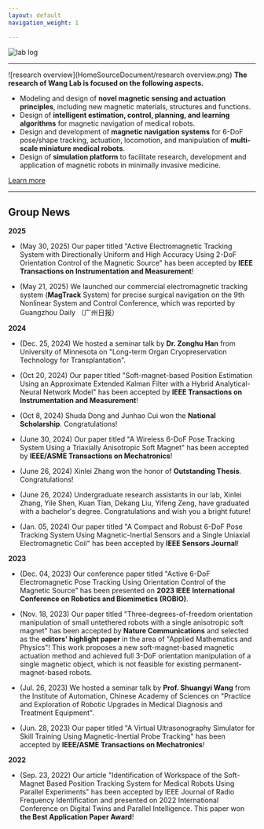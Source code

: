 ```yaml
---
layout: default
navigation_weight: 1

---
```


![lab log](HomeSourceDocument/lab_cover_wanglab.png)



---------
![research overview](HomeSourceDocument/research overview.png) 
**The research of Wang Lab is focused on the following aspects.**
* Modeling and design of **novel magnetic sensing and actuation principles**, including new magnetic materials, structures and functions.
* Design of **intelligent estimation, control, planning, and learning algorithms** for magnetic navigation of medical robots.
* Design and development of **magnetic navigation systems** for 6-DoF pose/shape tracking, actuation, locomotion, and manipulation of **multi-scale miniature medical robots**.
* Design of **simulation platform** to facilitate research, development and application of magnetic robots in minimally invasive medicine.

[Learn more](./research)

---------

## Group News

**2025**

* (May 30, 2025) Our paper titled "Active Electromagnetic Tracking System with Directionally Uniform and High Accuracy Using 2-DoF Orientation Control of the Magnetic Source" has been accepted by **IEEE Transactions on Instrumentation and Measurement**!

* (May 21, 2025) We launched our commercial electromagnetic tracking system (**MagTrack** System) for precise surgical navigation on the 9th Nonlinear System and Control Conference, which was reported by Guangzhou Daily （广州日报）

**2024**

*  (Dec. 25, 2024) We hosted a seminar talk by **Dr. Zonghu Han** from University of Minnesota on "Long-term Organ Cryopreservation Technology for Transplantation".

* (Oct 20, 2024) Our paper titled "Soft-magnet-based Position Estimation Using an Approximate Extended Kalman Filter with a Hybrid Analytical-Neural Network Model" has been accepted by **IEEE Transactions on Instrumentation and Measurement**!

* (Oct 8, 2024) Shuda Dong and Junhao Cui won the **National Scholarship**. Congratulations!

* (June 30, 2024) Our paper titled "A Wireless 6-DoF Pose Tracking System Using a Triaxially Anisotropic Soft Magnet" has been accepted by **IEEE/ASME Transactions on Mechatronics**!

* (June 26, 2024) Xinlei Zhang won the honor of **Outstanding Thesis**. Congratulations!

* (June 26, 2024) Undergraduate research assistants in our lab, Xinlei Zhang, Yile Shen, Kuan Tian, Dekang Liu, Yifeng Zeng, have graduated with a bachelor's degree. Congratulations and wish you a bright future!

* (Jan. 05, 2024) Our paper titled "A Compact and Robust 6-DoF Pose Tracking System Using Magnetic-Inertial Sensors and a Single Uniaxial Electromagnetic Coil" has been accepted by **IEEE Sensors Journal**!

**2023**

* (Dec. 04, 2023) Our conference paper titled "Active 6-DoF Electromagnetic Pose Tracking Using Orientation Control of the Magnetic Source" has been presented on **2023 IEEE International Conference on Robotics and Biomimetics (ROBIO)**.

* (Nov. 18, 2023) Our paper titled "Three-degrees-of-freedom orientation manipulation of small untethered robots with a single anisotropic soft magnet" has been accepted by **Nature Communications** and selected as the **editors' highlight paper** in the area of "Applied Mathematics and Physics"! This work proposes a new soft-magnet-based magnetic actuation method and achieved full 3-DoF orientation manipulation of a single magnetic object, which is not feasible for existing permanent-magnet-based robots.

* (Jul. 26, 2023) We hosted a seminar talk by **Prof. Shuangyi Wang** from the Institute of Automation, Chinese Academy of Sciences on "Practice and Exploration of Robotic Upgrades in Medical Diagnosis and Treatment Equipment".

* (Jun. 28, 2023) Our paper titled "A Virtual Ultrasonography Simulator for Skill Training Using Magnetic-Inertial Probe Tracking" has been accepted by **IEEE/ASME Transactions on Mechatronics**!

**2022**

* (Sep. 23, 2022) Our article "Identification of Workspace of the Soft-Magnet Based Position Tracking System for Medical Robots Using Parallel Experiments" has been accepted by IEEE Journal of Radio Frequency Identification and presented on 2022 International Conference on Digital Twins and Parallel Intelligence. This paper won **the Best Application Paper Award**!

